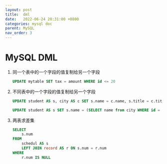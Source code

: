 ```yaml
---
layout: post
title:  dml
date:   2022-06-24 20:31:00 +0800
categories: mysql doc
parent: MySQL
nav_order: 3
---
```



# MySQL DML

1. 同一个表中的一个字段的值复制给另一个字段
	```sql
	UPDATE mytable SET tax = amount WHERE id <= 20
	```

2. 不同表中的一个字段的值复制给另一个字段
	```sql
	UPDATE student AS s, city AS c SET s.name = c.name, s.title = c.title WHERE s.id = c.id

	UPDATE student AS s SET s.name = (SELECT name from city WHERE id = s.id)
	```

3. 两表求差集
	```sql
	SELECT
		s.num 
	FROM
		schedul AS s
		LEFT JOIN record AS r ON s.num = r.num 
	WHERE
		r.num IS NULL 
	```